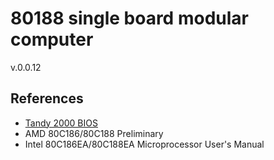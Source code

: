 # 80188 single board modular computer

v.0.0.12

## References
* [Tandy 2000 BIOS](https://www.retrotronics.org/svn/t2kbios/)
* AMD 80C186/80C188 Preliminary
* Intel 80C186EA/80C188EA Microprocessor User's Manual
